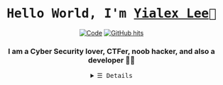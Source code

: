 <h1 align="center"><samp><b>Hello World, I'm <a target="_blank" href="https://yialexlee.github.io">Yialex Lee</a>👋</b></samp></h1>
  
<p align="center">
<a href="https://github.com/yialexlee?tab=repositories" target="_blank"><img alt="Code" src="https://img.shields.io/badge/-Repo-000000?style=flat-square&logo=github&logoColor=white"></a>
<a href="https://github.com/kevinjycui/yialexlee" target="_blank"><img alt="GitHub hits" src="https://img.shields.io/github/last-commit/yialexlee/yialexlee?label=profile%20updated&style=flat-square"></a>
</p>
<h3 align="center">I am a Cyber Security lover, CTFer, noob hacker, and also a developer 👨‍💻</h3>

<details>
<summary  align="center"> <samp align="center">&#9776; Details</samp></summary> 

  
  
## Technical Proficiency
- Security Tool : BurpSuite, Wireshark, Nessus, OllyDbg, IDA, Nmap, Ncat, Metasploit, Cobalt Strike, Nikto, SQL Map, THC Hydra, John the Ripper, Aircrack-ng, Oracle Virtual Box ...
- Operating System : Microsoft Windows, Kali Linux, ,Parrot OS, Ubuntu, CentOS
- AI / ML / Data Science : Python (Tensorflow, Keras, Scikitlearn, Pandas, Flask, Pytorch, Opencv)
- Web : Golang, Javascript, Typescript (React.js (Redux, MobX, Next.js), Node.js (Express.js, Nest.js, Apollo), React Native), Deno.js, PHP, HTML, CSS, Ruby, XML
- Mobile App : Dart (Flutter), Java, Kotlin, XML
- Program / Software : C (My first coding language), C++, C#, Visual Basic, Java (JavaFX), Python, Haskell, Perl 
- APIs: REST, GraphQL
- UI: CSS, Bootstrap, Bulma, Ant Design, Chakra UI
- Databases: PostgreSQL, MongoDB, MySQL, Redis, phpMyAdmin
- ORMs: Sequelize, TypeORM
- Cloud: AWS, Google Cloud 

## Status Quo
- 👨‍💻 Ex Security Consultant Intern at FIRMUS. 
- 🎓 Information Technology (Hons.) Security Technology fresh grad.
- 📑 eJPTv1.0 , IBM Cybersecurity Analyst, Google IT Support, Cisco Cybersecurity Essentials and more....
- 🤝 Looking to collaborate on web / app outsource and any active CTF team.
- 🚩 Member of CTF team [Team Excelsior](https://ctftime.org/team/177670) , [Monk On Mars](https://ctftime.org/team/141659) (now inactive cuz some issue) and Leader of [S.O.W](https://ctftime.org/team/105842) 
- 📫 How to reach me: lee52934870@gmail.com
<p> <p>
<h2>Hack The Box</h2><p> <p>
<a href="https://www.hackthebox.eu/profile/218914"><img src="http://www.hackthebox.eu/badge/image/218914" alt="Hack The Box"></a><p> <p>
<h2>Github Stats</h2>
  <p> <p>
  <a href="#"><img src="https://github-profile-summary-cards.vercel.app/api/cards/profile-details?username=yialexlee&theme=monokai"  width="60%" height="60%"></a>
  <p> <p>
<a href="#"><img src="https://readme-stats.clckblog.space/api?username=yialexlee&show_icons=true&count_private=true&theme=dark" width="50%" height="50%"></a>
  <p> <p>
  <a href="#"><img src="https://readme-stats.clckblog.space/api/top-langs/?username=yialexlee&layout=compact&theme=dark" width="50%" height="50%"></a>
  <p> <p>
  <h2>Terminal Ver</h2>
  <p> <p>
<img align="center" src="https://metrics.lecoq.io/yialexlee?template=terminal&base.activity=0&base.community=0&config.timezone=Asia%2FKuala%20Lumpur" />


  
## Contact & Social Media
- Personal Webite / Websume : https://yialexlee.com
- Email : lee52934870@gmail.com / mail@yialexlee.com
- Hack The Box : https://www.hackthebox.eu/profile/218914
- CTFTime  : https://ctftime.org/user/69147  & https://ctftime.org/user/96333
- FB : https://www.facebook.com/profile.php?id=100008610135610
- Medium : https://yialexlee.medium.com
  
  
 ## Ko-fi
 [![ko-fi](https://ko-fi.com/img/githubbutton_sm.svg)](https://ko-fi.com/D1D8BT7YD)
</details>
